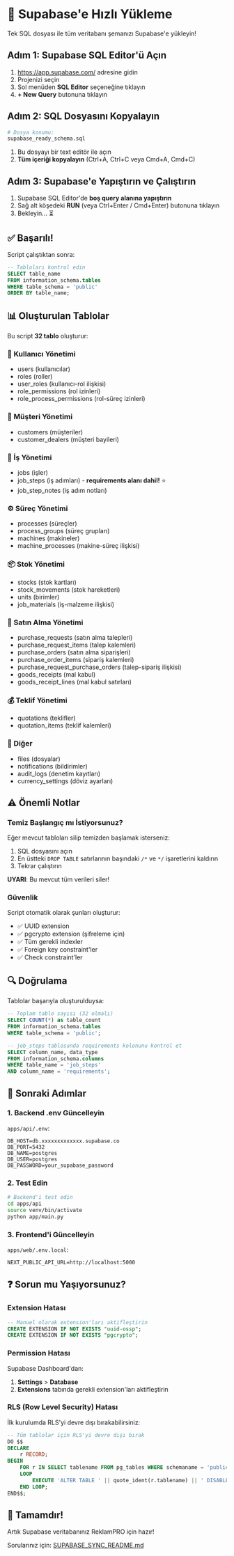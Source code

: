 # 🚀 Supabase'e Hızlı Yükleme

Tek SQL dosyası ile tüm veritabanı şemanızı Supabase'e yükleyin!

## Adım 1: Supabase SQL Editor'ü Açın

1. https://app.supabase.com/ adresine gidin
2. Projenizi seçin
3. Sol menüden **SQL Editor** seçeneğine tıklayın
4. **+ New Query** butonuna tıklayın

## Adım 2: SQL Dosyasını Kopyalayın

```bash
# Dosya konumu:
supabase_ready_schema.sql
```

1. Bu dosyayı bir text editör ile açın
2. **Tüm içeriği kopyalayın** (Ctrl+A, Ctrl+C veya Cmd+A, Cmd+C)

## Adım 3: Supabase'e Yapıştırın ve Çalıştırın

1. Supabase SQL Editor'de **boş query alanına yapıştırın**
2. Sağ alt köşedeki **RUN** (veya Ctrl+Enter / Cmd+Enter) butonuna tıklayın
3. Bekleyin... ⏳

## ✅ Başarılı!

Script çalıştıktan sonra:

```sql
-- Tabloları kontrol edin
SELECT table_name
FROM information_schema.tables
WHERE table_schema = 'public'
ORDER BY table_name;
```

## 📊 Oluşturulan Tablolar

Bu script **32 tablo** oluşturur:

### 👤 Kullanıcı Yönetimi
- users (kullanıcılar)
- roles (roller)
- user_roles (kullanıcı-rol ilişkisi)
- role_permissions (rol izinleri)
- role_process_permissions (rol-süreç izinleri)

### 👥 Müşteri Yönetimi
- customers (müşteriler)
- customer_dealers (müşteri bayileri)

### 🔄 İş Yönetimi
- jobs (işler)
- job_steps (iş adımları) - **requirements alanı dahil!** ⭐
- job_step_notes (iş adım notları)

### ⚙️ Süreç Yönetimi
- processes (süreçler)
- process_groups (süreç grupları)
- machines (makineler)
- machine_processes (makine-süreç ilişkisi)

### 📦 Stok Yönetimi
- stocks (stok kartları)
- stock_movements (stok hareketleri)
- units (birimler)
- job_materials (iş-malzeme ilişkisi)

### 🛒 Satın Alma Yönetimi
- purchase_requests (satın alma talepleri)
- purchase_request_items (talep kalemleri)
- purchase_orders (satın alma siparişleri)
- purchase_order_items (sipariş kalemleri)
- purchase_request_purchase_orders (talep-sipariş ilişkisi)
- goods_receipts (mal kabul)
- goods_receipt_lines (mal kabul satırları)

### 💰 Teklif Yönetimi
- quotations (teklifler)
- quotation_items (teklif kalemleri)

### 📁 Diğer
- files (dosyalar)
- notifications (bildirimler)
- audit_logs (denetim kayıtları)
- currency_settings (döviz ayarları)

## ⚠️ Önemli Notlar

### Temiz Başlangıç mı İstiyorsunuz?

Eğer mevcut tabloları silip temizden başlamak isterseniz:

1. SQL dosyasını açın
2. En üstteki `DROP TABLE` satırlarının başındaki `/*` ve `*/` işaretlerini kaldırın
3. Tekrar çalıştırın

**UYARI**: Bu mevcut tüm verileri siler!

### Güvenlik

Script otomatik olarak şunları oluşturur:
- ✅ UUID extension
- ✅ pgcrypto extension (şifreleme için)
- ✅ Tüm gerekli indexler
- ✅ Foreign key constraint'ler
- ✅ Check constraint'ler

## 🔍 Doğrulama

Tablolar başarıyla oluşturulduysa:

```sql
-- Toplam tablo sayısı (32 olmalı)
SELECT COUNT(*) as table_count
FROM information_schema.tables
WHERE table_schema = 'public';

-- job_steps tablosunda requirements kolonunu kontrol et
SELECT column_name, data_type
FROM information_schema.columns
WHERE table_name = 'job_steps'
AND column_name = 'requirements';
```

## 🎯 Sonraki Adımlar

### 1. Backend .env Güncelleyin

`apps/api/.env`:

```env
DB_HOST=db.xxxxxxxxxxxxx.supabase.co
DB_PORT=5432
DB_NAME=postgres
DB_USER=postgres
DB_PASSWORD=your_supabase_password
```

### 2. Test Edin

```bash
# Backend'i test edin
cd apps/api
source venv/bin/activate
python app/main.py
```

### 3. Frontend'i Güncelleyin

`apps/web/.env.local`:

```env
NEXT_PUBLIC_API_URL=http://localhost:5000
```

## ❓ Sorun mu Yaşıyorsunuz?

### Extension Hatası

```sql
-- Manuel olarak extension'ları aktifleştirin
CREATE EXTENSION IF NOT EXISTS "uuid-ossp";
CREATE EXTENSION IF NOT EXISTS "pgcrypto";
```

### Permission Hatası

Supabase Dashboard'dan:
1. **Settings** > **Database**
2. **Extensions** tabında gerekli extension'ları aktifleştirin

### RLS (Row Level Security) Hatası

İlk kurulumda RLS'yi devre dışı bırakabilirsiniz:

```sql
-- Tüm tablolar için RLS'yi devre dışı bırak
DO $$
DECLARE
    r RECORD;
BEGIN
    FOR r IN SELECT tablename FROM pg_tables WHERE schemaname = 'public'
    LOOP
        EXECUTE 'ALTER TABLE ' || quote_ident(r.tablename) || ' DISABLE ROW LEVEL SECURITY';
    END LOOP;
END$$;
```

## 🎉 Tamamdır!

Artık Supabase veritabanınız ReklamPRO için hazır!

Sorularınız için: [SUPABASE_SYNC_README.md](SUPABASE_SYNC_README.md)
